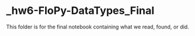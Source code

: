 # _hw6-FloPy-DataTypes_Final

This folder is for the final notebook containing what we read, found, or did.